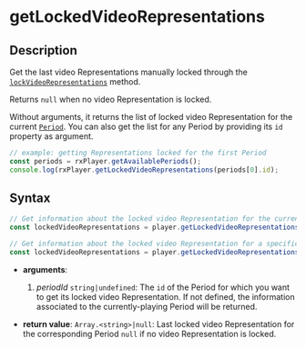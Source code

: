 # getLockedVideoRepresentations

## Description

Get the last video Representations manually locked through the
[`lockVideoRepresentations`](./lockAudioVideoRepresentations.md) method.

Returns `null` when no video Representation is locked.

Without arguments, it returns the list of locked video Representation for the current
[`Period`](../../Getting_Started/Glossary.md#period). You can also get the list for any
Period by providing its `id` property as argument.

```js
// example: getting Representations locked for the first Period
const periods = rxPlayer.getAvailablePeriods();
console.log(rxPlayer.getLockedVideoRepresentations(periods[0].id);
```

## Syntax

```js
// Get information about the locked video Representation for the current Period
const lockedVideoRepresentations = player.getLockedVideoRepresentations();

// Get information about the locked video Representation for a specific Period
const lockedVideoRepresentations = player.getLockedVideoRepresentations(periodId);
```

- **arguments**:

  1.  _periodId_ `string|undefined`: The `id` of the Period for which you want to get its
      locked video Representation. If not defined, the information associated to the
      currently-playing Period will be returned.

- **return value**: `Array.<string>|null`: Last locked video Representation for the
  corresponding Period `null` if no video Representation is locked.
